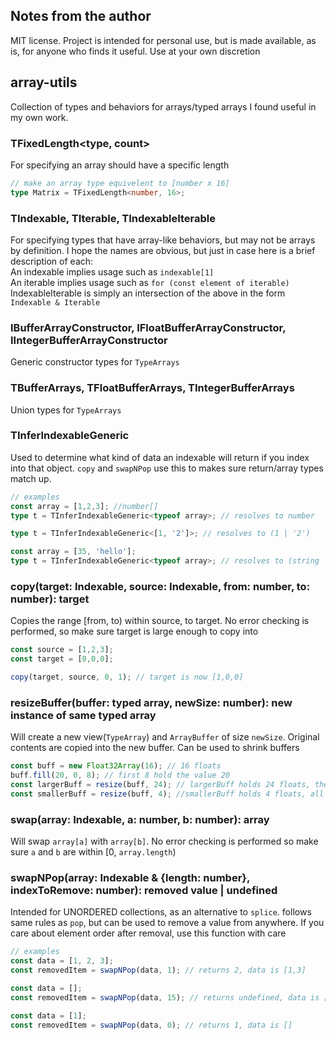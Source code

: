 ## Notes from the author
MIT license. Project is intended for personal use, but is made available, as is, for anyone who finds it useful. Use at your own discretion

## array-utils
Collection of types and behaviors for arrays/typed arrays I found useful in my own work.

### TFixedLength<type, count>
For specifying an array should have a specific length
```ts
// make an array type equivelent to [number x 16]
type Matrix = TFixedLength<number, 16>;
```

### TIndexable, TIterable, TIndexableIterable
For specifying types that have array-like behaviors, but may not be arrays by definition.
I hope the names are obvious, but just in case here is a brief description of each:<br>
An indexable implies usage such as `indexable[1]`<br>
An iterable implies usage such as `for (const element of iterable)`<br>
IndexableIterable is simply an intersection of the above in the form `Indexable & Iterable`<br>

### IBufferArrayConstructor, IFloatBufferArrayConstructor, IIntegerBufferArrayConstructor
Generic constructor types for `TypeArrays`

### TBufferArrays, TFloatBufferArrays, TIntegerBufferArrays
Union types for `TypeArrays`

### TInferIndexableGeneric
Used to determine what kind of data an indexable will return if you index into that object. `copy` and `swapNPop` use this to makes sure return/array types match up.
```ts
// examples
const array = [1,2,3]; //number[]
type t = TInferIndexableGeneric<typeof array>; // resolves to number

type t = TInferIndexableGeneric<[1, '2']>; // resolves to (1 | '2')

const array = [35, 'hello'];
type t = TInferIndexableGeneric<typeof array>; // resolves to (string | number)
```

### copy(target: Indexable, source: Indexable, from: number, to: number): target
Copies the range [from, to) within source, to target. No error checking is performed, so make sure target is large enough to copy into<br>
```ts
const source = [1,2,3];
const target = [0,0,0];

copy(target, source, 0, 1); // target is now [1,0,0]
```

### resizeBuffer(buffer: typed array, newSize: number): new instance of same typed array
Will create a new view(`TypeArray`) and `ArrayBuffer` of size `newSize`. Original contents are copied into the new buffer. Can be used to shrink buffers<br>
```ts
const buff = new Float32Array(16); // 16 floats
buff.fill(20, 0, 8); // first 8 hold the value 20
const largerBuff = resize(buff, 24); // largerBuff holds 24 floats, the first 8 hold the value 20
const smallerBuff = resize(buff, 4); //smallerBuff holds 4 floats, all of which hold the value 20
```

### swap(array: Indexable, a: number, b: number): array
Will swap `array[a]` with `array[b]`. No error checking is performed so make sure `a` and `b` are within [0, `array.length`)

### swapNPop(array: Indexable & {length: number}, indexToRemove: number): removed value | undefined
Intended for UNORDERED collections, as an alternative to `splice`. follows same rules as `pop`, but can be used to remove a value from anywhere. If you care about element order after removal, use this function with care
```ts
// examples
const data = [1, 2, 3];
const removedItem = swapNPop(data, 1); // returns 2, data is [1,3]

const data = [];
const removedItem = swapNPop(data, 15); // returns undefined, data is []

const data = [1];
const removedItem = swapNPop(data, 0); // returns 1, data is []
```